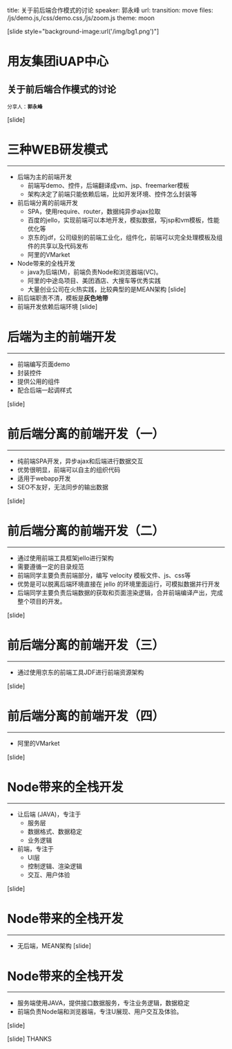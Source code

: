 title: 关于前后端合作模式的讨论 
speaker: 郭永峰
url: 
transition: move
files: /js/demo.js,/css/demo.css,/js/zoom.js
theme: moon

[slide style="background-image:url('/img/bg1.png')"]
# 用友集团iUAP中心
## 关于前后端合作模式的讨论
<small>分享人：**郭永峰**</small>

[slide]
# 三种WEB研发模式
---

- 后端为主的前端开发
	- 前端写demo、控件，后端翻译成vm、jsp、freemarker模板
	- 架构决定了前端只能依赖后端，比如开发环境、控件怎么封装等
- 前后端分离的前端开发
	- SPA，使用require、router，数据纯异步ajax拉取
	- 百度的jello，实现前端可以本地开发，模拟数据，写jsp和vm模板，性能优化等
	- 京东的jdf，公司级别的前端工业化，组件化，前端可以完全处理模板及组件的共享以及代码发布
	- 阿里的VMarket
- Node带来的全栈开发
	- java为后端(M)，前端负责Node和浏览器端(VC)。
	- 阿里的中途岛项目、美团酒店、大搜车等优秀实践
	- 大量创业公司在火热实践，比较典型的是MEAN架构
[slide]
- 前后端职责不清，模板是**灰色地带**
- 前端开发依赖后端环境
[slide]
# 后端为主的前端开发
---

- 前端编写页面demo
- 封装控件
- 提供公用的组件
- 配合后端一起调样式

[slide]
# 前后端分离的前端开发（一）
---

- 纯前端SPA开发，异步ajax和后端进行数据交互
- 优势很明显，前端可以自主的组织代码
- 适用于webapp开发
- SEO不友好，无法同步的输出数据

[slide]
# 前后端分离的前端开发（二）
---

- 通过使用前端工具框架jello进行架构
- 需要遵循一定的目录规范
- 前端同学主要负责前端部分，编写 velocity 模板文件、js、css等
- 优势是可以脱离后端环境直接在 jello 的环境里面运行，可模拟数据并行开发
- 后端同学主要负责后端数据的获取和页面渲染逻辑，合并前端编译产出，完成整个项目的开发。

[slide]
# 前后端分离的前端开发（三）
---

- 通过使用京东的前端工具JDF进行前端资源架构

[slide]
# 前后端分离的前端开发（四）
---

- 阿里的VMarket

[slide]
# Node带来的全栈开发
---

- 让后端 (JAVA)，专注于
	* 服务层
	* 数据格式、数据稳定
	* 业务逻辑
- 前端，专注于
	* UI层
	* 控制逻辑、渲染逻辑
	* 交互、用户体验

[slide]
# Node带来的全栈开发
---

- 无后端，MEAN架构
[slide]
# Node带来的全栈开发
---

- 服务端使用JAVA，提供接口数据服务，专注业务逻辑，数据稳定
- 前端负责Node端和浏览器端，专注U展现、用户交互及体验。

[slide]

[slide]
THANKS

